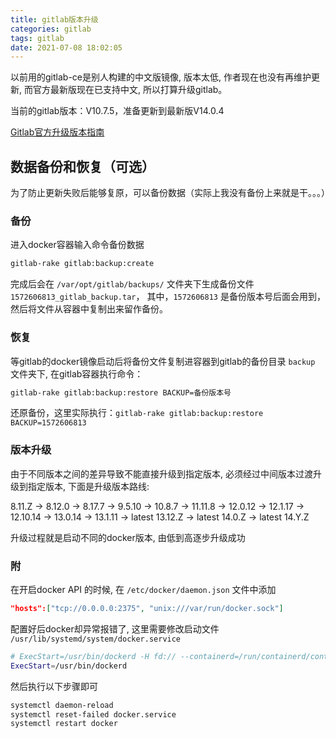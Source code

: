 ```yaml
---
title: gitlab版本升级
categories: gitlab
tags: gitlab
date: 2021-07-08 18:02:05
---
```


以前用的gitlab-ce是别人构建的中文版镜像, 版本太低, 作者现在也没有再维护更新, 而官方最新版现在已支持中文, 所以打算升级gitlab。

当前的gitlab版本：V10.7.5，准备更新到最新版V14.0.4

[Gitlab官方升级版本指南](https://docs.gitlab.com/ee/update/index.html)


## 数据备份和恢复（可选）

为了防止更新失败后能够复原，可以备份数据（实际上我没有备份上来就是干。。。）

### 备份

进入docker容器输入命令备份数据

```bash
gitlab-rake gitlab:backup:create
```

完成后会在 `/var/opt/gitlab/backups/` 文件夹下生成备份文件 `1572606813_gitlab_backup.tar`， 其中，`1572606813` 是备份版本号后面会用到，然后将文件从容器中复制出来留作备份。

### 恢复

等gitlab的docker镜像启动后将备份文件复制进容器到gitlab的备份目录 `backup` 文件夹下, 在gitlab容器执行命令： 

```bash
gitlab-rake gitlab:backup:restore BACKUP=备份版本号
```

还原备份，这里实际执行：`gitlab-rake gitlab:backup:restore BACKUP=1572606813` 

### 版本升级

由于不同版本之间的差异导致不能直接升级到指定版本, 必须经过中间版本过渡升级到指定版本, 下面是升级版本路线:

8.11.Z -> 8.12.0 -> 8.17.7 -> 9.5.10 -> 10.8.7 -> 11.11.8 -> 12.0.12 -> 12.1.17 -> 12.10.14 -> 13.0.14 -> 13.1.11 -> latest 13.12.Z -> latest 14.0.Z -> latest 14.Y.Z

升级过程就是启动不同的docker版本, 由低到高逐步升级成功

### 附

在开启docker API 的时候, 在 `/etc/docker/daemon.json` 文件中添加 

```json
"hosts":["tcp://0.0.0.0:2375", "unix:///var/run/docker.sock"]
```

配置好后docker却异常报错了, 这里需要修改启动文件 `/usr/lib/systemd/system/docker.service`

```bash
# ExecStart=/usr/bin/dockerd -H fd:// --containerd=/run/containerd/containerd.sock 注释掉改为下面这样
ExecStart=/usr/bin/dockerd
```

然后执行以下步骤即可

```bash
systemctl daemon-reload
systemctl reset-failed docker.service
systemctl restart docker
```
